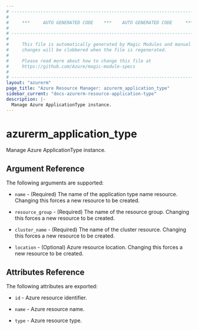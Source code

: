 ```yaml
---
# ----------------------------------------------------------------------------
#
#     ***     AUTO GENERATED CODE    ***    AUTO GENERATED CODE     ***
#
# ----------------------------------------------------------------------------
#
#     This file is automatically generated by Magic Modules and manual
#     changes will be clobbered when the file is regenerated.
#
#     Please read more about how to change this file at
#     https://github.com/Azure/magic-module-specs
#
# ----------------------------------------------------------------------------
layout: "azurerm"
page_title: "Azure Resource Manager: azurerm_application_type"
sidebar_current: "docs-azurerm-resource-application-type"
description: |-
  Manage Azure ApplicationType instance.
---
```


# azurerm_application_type

Manage Azure ApplicationType instance.


## Argument Reference

The following arguments are supported:

* `name` - (Required) The name of the application type name resource. Changing this forces a new resource to be created.

* `resource_group` - (Required) The name of the resource group. Changing this forces a new resource to be created.

* `cluster_name` - (Required) The name of the cluster resource. Changing this forces a new resource to be created.

* `location` - (Optional) Azure resource location. Changing this forces a new resource to be created.

## Attributes Reference

The following attributes are exported:

* `id` - Azure resource identifier.

* `name` - Azure resource name.

* `type` - Azure resource type.
